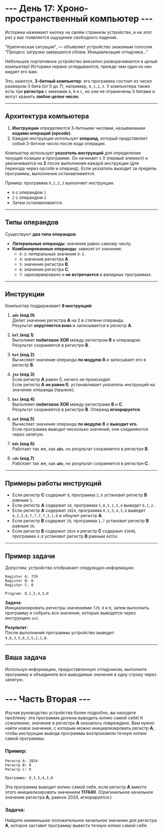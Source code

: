 # --- День 17: Хроно-пространственный компьютер ---

Историки нажимают кнопку на своём странном устройстве, и на этот раз у вас появляется ощущение свободного падения.

"Критическая ситуация", — объявляет устройство знакомым голосом. "Процесс загрузки завершился сбоем. Инициализация отладчика..."

Небольшое портативное устройство внезапно разворачивается в целый компьютер! Историки нервно оглядываются, прежде чем один из них кидает его вам.

Это, кажется, **3-битный компьютер**: его программа состоит из чисел размером 3 бита (от 0 до 7), например, `0,1,2,3`. У компьютера также есть три **регистра** с именами `A`, `B` и `C`, но они не ограничены 3 битами и могут хранить **любое целое число**.

---

## **Архитектура компьютера**

1. **Инструкции** определяются 3-битными числами, называемыми **кодами операций (opcode)**.
2. Каждая инструкция использует **операнд**, который представляет собой 3-битное число после кода операции.

Компьютер использует **указатель инструкций** для определения текущей позиции в программе. Он начинает с 0 (первый элемент) и увеличивается на **2** после выполнения каждой инструкции (для перехода через opcode и операнд). Если указатель выходит за пределы программы, выполнение останавливается.

Пример: программа `0,1,2,3` выполняет инструкции:
- `0` с операндом `1`
- `2` с операндом `3`
- Затем останавливается.

---

## **Типы операндов**

Существуют **два типа операндов**:
- **Литеральные операнды**: значение равно самому числу.
- **Комбинированные операнды**: зависят от значения:
  - `0-3`: литеральные значения `0-3`.
  - `4`: значение регистра **A**.
  - `5`: значение регистра **B**.
  - `6`: значение регистра **C**.
  - `7`: зарезервировано и **не встречается** в валидных программах.

---

## **Инструкции**

Компьютер поддерживает **8 инструкций**:

1. **`adv` (код 0)**  
   Делит значение регистра **A** на 2 в степени операнда.  
   Результат **округляется вниз** и записывается в регистр **A**.

2. **`bxl` (код 1)**  
   Выполняет **побитовое XOR** между регистром **B** и операндом.  
   Результат сохраняется в регистре **B**.

3. **`bst` (код 2)**  
   Вычисляет значение операнда **по модулю 8** и записывает его в регистр **B**.

4. **`jnz` (код 3)**  
   Если регистр **A** равен 0, ничего не происходит.  
   Если регистр **A** **не равен 0**, устанавливает указатель инструкций на значение операнда (прыжок).

5. **`bxc` (код 4)**  
   Выполняет **побитовое XOR** между регистрами **B** и **C**.  
   Результат сохраняется в регистре **B**. Операнд **игнорируется**.

6. **`out` (код 5)**  
   Вычисляет значение операнда **по модулю 8** и **выводит его**.  
   Если программа выводит несколько значений, они соединяются через запятую.

7. **`bdv` (код 6)**  
   Работает так же, как **`adv`**, но результат сохраняется в регистре **B**.

8. **`cdv` (код 7)**  
   Работает так же, как **`adv`**, но результат сохраняется в регистре **C**.

---

## **Примеры работы инструкций**

- Если регистр **C** содержит `9`, программа `2,6` установит регистр **B** равным `1`.
- Если регистр **A** содержит `10`, программа `5,0,5,1,5,4` выведет `0,1,2`.
- Если регистр **A** содержит `2024`, программа `0,1,5,4,3,0` выведет `4,2,5,6,7,7,7,7,3,1,0` и обнулит регистр **A**.
- Если регистр **B** содержит `29`, программа `1,7` установит регистр **B** равным `26`.
- Если регистр **B** содержит `2024` и регистр **C** содержит `43690`, программа `4,0` установит регистр **B** равным `44354`.

---

## **Пример задачи**

Допустим, устройство отображает следующую информацию:

```
Register A: 729
Register B: 0
Register C: 0

Program: 0,1,5,4,3,0
```


**Задача**:  
Инициализировать регистры значениями `729`, `0` и `0`, затем выполнить программу и собрать все значения, которые выводятся через инструкцию `out`.

**Результат**:  
После выполнения программы устройство выведет:  
`4,6,3,5,6,3,5,2,1,0`.

---

## **Ваша задача**

Используя информацию, предоставленную отладчиком, выполните программу и объедините все выводимые значения в одну строку через запятую.

# --- Часть Вторая ---

Изучая руководство устройства более подробно, вы находите проблему: эта программа должна выводить копию самой себя! К сожалению, значение в регистре **A** оказалось повреждено. Вам нужно найти новое значение, с которым можно инициализировать регистр **A**, чтобы инструкции вывода программы воспроизвели точную копию самой программы.

### Пример:
```
Регистр A: 2024
Регистр B: 0
Регистр C: 0

Программа: 0,3,5,4,3,0
```


Эта программа выводит копию самой себя, если регистр **A** вместо этого инициализировать значением **117440**. (Оригинальное начальное значение регистра **A**, равное 2024, игнорируется.)

### Задача:

Найдите наименьшее положительное начальное значение для регистра **A**, которое заставит программу вывести точную копию самой себя.
